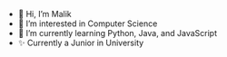 - 👋 Hi, I’m Malik
- 👀 I’m interested in Computer Science
- 🌱 I’m currently learning Python, Java, and JavaScript
- ✨ Currently a Junior in University

<!---
kilam2468/kilam2468 is a ✨ special ✨ repository because its `README.md` (this file) appears on your GitHub profile.
You can click the Preview link to take a look at your changes.
--->

